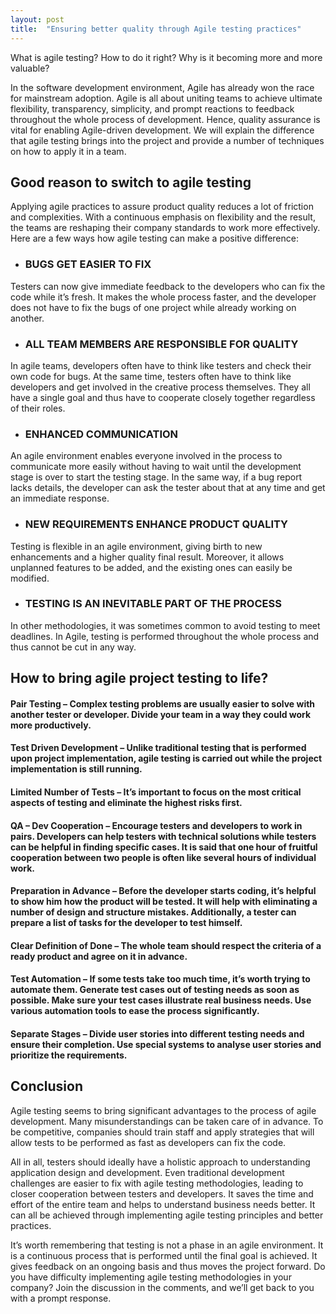 ```yaml
---
layout: post
title:  "Ensuring better quality through Agile testing practices"
---
```


What is agile testing? How to do it right? Why is it becoming more and more valuable?

In the software development environment, Agile has already won the race for mainstream adoption. Agile is all about uniting teams to achieve ultimate flexibility, transparency, simplicity, and prompt reactions to feedback throughout the whole process of development. Hence, quality assurance is vital for enabling Agile-driven development. We will explain the difference that agile testing brings into the project and provide a number of techniques on how to apply it in a team.

## Good reason to switch to agile testing
Applying agile practices to assure product quality reduces a lot of friction and complexities. With a continuous emphasis on flexibility and the result, the teams are reshaping their company standards to work more effectively. Here are a few ways how agile testing can make a positive difference:
 
- ### BUGS GET EASIER TO FIX

Testers can now give immediate feedback to the developers who can fix the code while it’s fresh. It makes the whole process faster, and the developer does not have to fix the bugs of one project while already working on another.
 
- ### ALL TEAM MEMBERS ARE RESPONSIBLE FOR QUALITY

In agile teams, developers often have to think like testers and check their own code for bugs. At the same time, testers often have to think like developers and get involved in the creative process themselves. They all have a single goal and thus have to cooperate closely together regardless of their roles.
 
- ### ENHANCED COMMUNICATION

An agile environment enables everyone involved in the process to communicate more easily without having to wait until the development stage is over to start the testing stage. In the same way, if a bug report lacks details, the developer can ask the tester about that at any time and get an immediate response.
 
- ### NEW REQUIREMENTS ENHANCE PRODUCT QUALITY

Testing is flexible in an agile environment, giving birth to new enhancements and a higher quality final result. Moreover, it allows unplanned features to be added, and the existing ones can easily be modified.
 
- ### TESTING IS AN INEVITABLE PART OF THE PROCESS

In other methodologies, it was sometimes common to avoid testing to meet deadlines. In Agile, testing is performed throughout the whole process and thus cannot be cut in any way.
 

## How to bring agile project testing to life?

#### Pair Testing – Complex testing problems are usually easier to solve with another tester or developer. Divide your team in a way they could work more productively.
#### Test Driven Development – Unlike traditional testing that is performed upon project implementation, agile testing is carried out while the project implementation is still running.
#### Limited Number of Tests – It’s important to focus on the most critical aspects of testing and eliminate the highest risks first.
#### QA – Dev Cooperation – Encourage testers and developers to work in pairs. Developers can help testers with technical solutions while testers can be helpful in finding specific cases. It is said that one hour of fruitful cooperation between two people is often like several hours of individual work.
#### Preparation in Advance – Before the developer starts coding, it’s helpful to show him how the product will be tested. It will help with eliminating a number of design and structure mistakes. Additionally, a tester can prepare a list of tasks for the developer to test himself.
#### Clear Definition of Done – The whole team should respect the criteria of a ready product and agree on it in advance.
#### Test Automation – If some tests take too much time, it’s worth trying to automate them. Generate test cases out of testing needs as soon as possible. Make sure your test cases illustrate real business needs. Use various automation tools to ease the process significantly.
#### Separate Stages – Divide user stories into different testing needs and ensure their completion. Use special systems to analyse user stories and prioritize the requirements.

## Conclusion
Agile testing seems to bring significant advantages to the process of agile development. Many misunderstandings can be taken care of in advance. To be competitive, companies should train staff and apply strategies that will allow tests to be performed as fast as developers can fix the code.

All in all, testers should ideally have a holistic approach to understanding application design and development. Even traditional development challenges are easier to fix with agile testing methodologies, leading to closer cooperation between testers and developers. It saves the time and effort of the entire team and helps to understand business needs better. It can all be achieved through implementing agile testing principles and better practices.

It’s worth remembering that testing is not a phase in an agile environment. It is a continuous process that is performed until the final goal is achieved. It gives feedback on an ongoing basis and thus moves the project forward. Do you have difficulty implementing agile testing methodologies in your company? Join the discussion in the comments, and we’ll get back to you with a prompt response.

